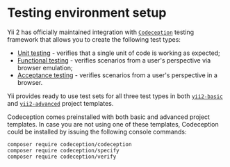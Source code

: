 Testing environment setup
======================

Yii 2 has officially maintained integration with [`Codeception`](https://github.com/Codeception/Codeception) testing
framework that allows you to create the following test types:

- [Unit testing](test-unit.md) - verifies that a single unit of code is working as expected;
- [Functional testing](test-functional.md) - verifies scenarios from a user's perspective via browser emulation;
- [Acceptance testing](test-acceptance.md) - verifies scenarios from a user's perspective in a browser.

Yii provides ready to use test sets for all three test types in both
[`yii2-basic`](https://github.com/yiisoft/yii2-app-basic) and
[`yii2-advanced`](https://github.com/yiisoft/yii2-app-advanced) project templates.

Codeception comes preinstalled with both basic and advanced project templates.
In case you are not using one of these templates, Codeception could be installed
by issuing the following console commands:

```
composer require codeception/codeception
composer require codeception/specify
composer require codeception/verify
```
